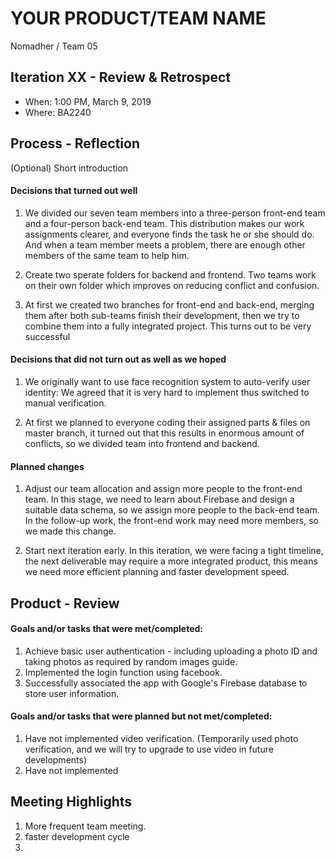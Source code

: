 # YOUR PRODUCT/TEAM NAME
Nomadher / Team 05


## Iteration XX - Review & Retrospect
 * When: 1:00 PM, March 9, 2019
 * Where: BA2240 


## Process - Reflection
(Optional) Short introduction


#### Decisions that turned out well
1. We divided our seven team members into a three-person front-end team and a four-person back-end team.
This distribution makes our work assignments clearer, and everyone finds the task he or she should do. And when a team member meets a problem, there are enough other members of the same team to help him.

2. Create two sperate folders for backend and frontend. 
Two teams work on their own folder which improves on reducing conflict and confusion.

3. At first we created two branches for front-end and back-end, merging them after both sub-teams finish their development, then we try to combine them into a fully integrated project. This turns out to be very successful


#### Decisions that did not turn out as well as we hoped
1. We originally want to use face recognition system to auto-verify user identity: We agreed that it is very hard to implement thus switched to manual verification.

2. At first we planned to everyone coding their assigned parts & files on master branch, it turned out that this results in enormous amount of conflicts, so we divided team into frontend and backend.


#### Planned changes
1. Adjust our team allocation and assign more people to the front-end team.
In this stage, we need to learn about Firebase and design a suitable data schema, so we assign more people to the back-end team. In the follow-up work, the front-end work may need more members, so we made this change.

2. Start next iteration early.
In this iteration, we were facing a tight timeline, the next deliverable may require a more integrated product, this means we need more efficient planning and faster development speed. 


## Product - Review

#### Goals and/or tasks that were met/completed:

1. Achieve basic user authentication - including uploading a photo ID and taking photos as required by random images guide.
2. Implemented the login function using facebook.
3. Successfully associated the app with Google's Firebase database to store user information.

#### Goals and/or tasks that were planned but not met/completed:

1. Have not implemented video verification. (Temporarily used photo verification, and we will try to upgrade to use video in future developments)
2. Have not implemented 


## Meeting Highlights

1. More frequent team meeting.
2. faster development cycle
3. 


